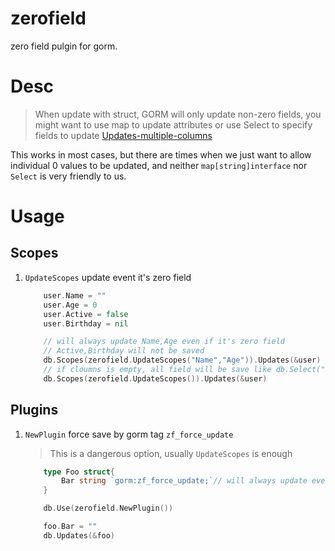 # zerofield

zero field pulgin for gorm.

# Desc

> When update with struct, GORM will only update non-zero fields, you might want to use map to update attributes or use Select to specify fields to update
> [Updates-multiple-columns](https://gorm.io/docs/update.html#Updates-multiple-columns)

This works in most cases, but there are times when we just want to allow individual 0 values to be updated, and neither `map[string]interface` nor `Select` is very friendly to us.

# Usage

## Scopes

1. `UpdateScopes` update event it's zero field

   ```go
       user.Name = ""
       user.Age = 0
       user.Active = false
       user.Birthday = nil

       // will always update Name,Age even if it's zero field
       // Active,Birthday will not be saved
       db.Scopes(zerofield.UpdateScopes("Name","Age")).Updates(&user)
       // if cloumns is empty, all field will be save like db.Select("*"")
       db.Scopes(zerofield.UpdateScopes()).Updates(&user)
   ```

## Plugins

1. `NewPlugin` force save by gorm tag `zf_force_update`

   > This is a dangerous option, usually `UpdateScopes` is enough

   ```go
       type Foo struct{
           Bar string `gorm:zf_force_update;`// will always update even if it's zero field
       }

       db.Use(zerofield.NewPlugin())

       foo.Bar = ""
       db.Updates(&foo)
   ```
